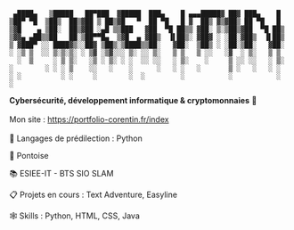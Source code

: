 ```
 ▄████▄   ▒█████   ██▀███  ▓█████  ███▄    █ ▄▄▄█████▓ ██▓ ███▄    █ 
▒██▀ ▀█  ▒██▒  ██▒▓██ ▒ ██▒▓█   ▀  ██ ▀█   █ ▓  ██▒ ▓▒▓██▒ ██ ▀█   █ 
▒▓█    ▄ ▒██░  ██▒▓██ ░▄█ ▒▒███   ▓██  ▀█ ██▒▒ ▓██░ ▒░▒██▒▓██  ▀█ ██▒
▒▓▓▄ ▄██▒▒██   ██░▒██▀▀█▄  ▒▓█  ▄ ▓██▒  ▐▌██▒░ ▓██▓ ░ ░██░▓██▒  ▐▌██▒
▒ ▓███▀ ░░ ████▓▒░░██▓ ▒██▒░▒████▒▒██░   ▓██░  ▒██▒ ░ ░██░▒██░   ▓██░
░ ░▒ ▒  ░░ ▒░▒░▒░ ░ ▒▓ ░▒▓░░░ ▒░ ░░ ▒░   ▒ ▒   ▒ ░░   ░▓  ░ ▒░   ▒ ▒ 
  ░  ▒     ░ ▒ ▒░   ░▒ ░ ▒░ ░ ░  ░░ ░░   ░ ▒░    ░     ▒ ░░ ░░   ░ ▒░
░        ░ ░ ░ ▒    ░░   ░    ░      ░   ░ ░   ░       ▒ ░   ░   ░ ░ 
░ ░          ░ ░     ░        ░  ░         ░           ░           ░ 
░                                                                    
```

**Cybersécurité, développement informatique & cryptomonnaies** 🦇
<br><br>
Mon site : https://portfolio-corentin.fr/index
<br><br>
🐍 Langages de prédilection : Python

📍 Pontoise

📚 ESIEE-IT - BTS SIO SLAM

📋 Projets en cours : Text Adventure, Easyline

🕸 Skills : Python, HTML, CSS, Java



